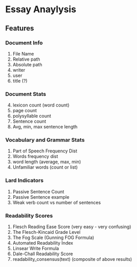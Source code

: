# Essay Anaylysis


## Features


### Document Info


1. File Name
2. Relative path
3. Absolute path
4. writer
5. user
6. title (?)

### Document Stats

4. lexicon count (word count)
5. page count
6. polysyllable count
7. Sentence count
8. Avg, min, max sentence length

### Vocabulary and Grammar Stats

1. Part of Speech Frequency Dist
2. Words frequency dist
3. word length (average, max, min)
4. Unfamiliar words (count or list)

### Lard Indicators

1. Passive Sentence Count
2. Passive Sentence example
3. Weak verb count vs number of sentences

### Readability Scores

1. Flesch Reading Ease Score (very easy - very confusing)
2. The Flesch-Kincaid Grade Level
3. The Fog Scale (Gunning FOG Formula)
4. Automated Readability Index
5. Linsear Write Formula
6. Dale-Chall Readability Score
7. readability_consensus(text) (composite of above results)
